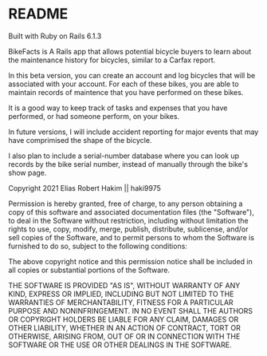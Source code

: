 # README

Built with Ruby on Rails 6.1.3

BikeFacts is A Rails app that allows potential bicycle buyers to learn about the maintenance history for bicycles, similar to a Carfax report.

In this beta version, you can create an account and log bicycles that will be associated with your account. For each of these bikes, you are able to maintain records of maintence that you have performed on these bikes. 

It is a good way to keep track of tasks and expenses that you have performed, or had someone perform, on your bikes. 

In future versions, I will include accident reporting for major events that may have comprimised the shape of the bicycle.

I also plan to include a serial-number database where you can look up records by the bike serial number, instead of manually through the bike's show page. 




Copyright 2021 Elias Robert Hakim || haki9975


Permission is hereby granted, free of charge, to any person obtaining a copy of this software and associated documentation files (the "Software"), to deal in the Software without restriction, including without limitation the rights to use, copy, modify, merge, publish, distribute, sublicense, and/or sell copies of the Software, and to permit persons to whom the Software is furnished to do so, subject to the following conditions:

The above copyright notice and this permission notice shall be included in all copies or substantial portions of the Software.

THE SOFTWARE IS PROVIDED "AS IS", WITHOUT WARRANTY OF ANY KIND, EXPRESS OR IMPLIED, INCLUDING BUT NOT LIMITED TO THE WARRANTIES OF MERCHANTABILITY, FITNESS FOR A PARTICULAR PURPOSE AND NONINFRINGEMENT. IN NO EVENT SHALL THE AUTHORS OR COPYRIGHT HOLDERS BE LIABLE FOR ANY CLAIM, DAMAGES OR OTHER LIABILITY, WHETHER IN AN ACTION OF CONTRACT, TORT OR OTHERWISE, ARISING FROM, OUT OF OR IN CONNECTION WITH THE SOFTWARE OR THE USE OR OTHER DEALINGS IN THE SOFTWARE.